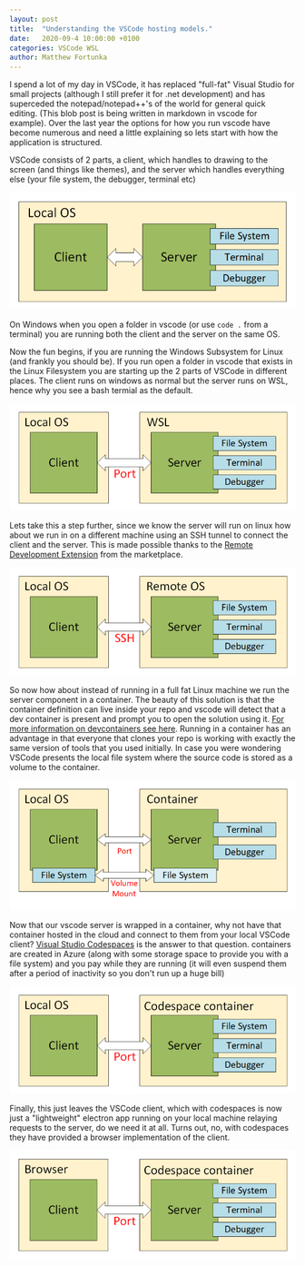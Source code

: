 ```yaml
---
layout: post
title:  "Understanding the VSCode hosting models."
date:   2020-09-4 10:00:00 +0100
categories: VSCode WSL
author: Matthew Fortunka
---
```


I spend a lot of my day in VSCode, it has replaced "full-fat" Visual Studio for small projects (although I still prefer it for .net development) and has superceded the notepad/notepad++'s of the world for general quick editing.  (This blob post is being written in markdown in vscode for example).  Over the last year the options for how you run vscode have become numerous and need a little explaining so lets start with how the application is structured.


VSCode consists of 2 parts, a client, which handles to drawing to the screen (and things like themes), and the server which handles everything else (your file system, the debugger, terminal etc)

![](/assets/2020-09-04-understanding-vscode-hosting-models/VSCode-client-local-server-local.png "vscode local client and server")

On Windows when you open a folder in vscode (or use `code .` from a terminal) you are running both the client and the server on the same OS.

Now the fun begins, if you are running the Windows Subsystem for Linux (and frankly you should be).  If you run open a folder in vscode that exists in the Linux Filesystem you are starting up the 2 parts of VSCode in different places.  The client runs on windows as normal but the server runs on WSL, hence why you see a bash termial as the default.

![](/assets/2020-09-04-understanding-vscode-hosting-models/VSCode-client-local-server-wsl.png "vscode local client and server in WSL")

Lets take this a step further, since we know the server will run on linux how about we run in on a different machine using an SSH tunnel to connect the client and the server.  This is made possible thanks to the [Remote Development Extension](https://marketplace.visualstudio.com/items?itemName=ms-vscode-remote.remote-ssh) from the marketplace.

![](/assets/2020-09-04-understanding-vscode-hosting-models/VSCode-client-local-server-remote.png "vscode local client and server on remote linux machine")

So now how about instead of running in a full fat Linux machine we run the server component in a container.  The beauty of this solution is that the container definition can live inside your repo and vscode will detect that a dev container is present and prompt you to open the solution using it.  [For more information on devcontainers see here](https://code.visualstudio.com/docs/remote/containers-tutorial).  Running in a container has an advantage in that everyone that clones your repo is working with exactly the same version of tools that you used initially.  In case you were wondering VSCode presents the local file system where the source code is stored as a volume to the container.  

![](/assets/2020-09-04-understanding-vscode-hosting-models/VSCode-client-local-server-container.png "vscode local client and server on dev container")

Now that our vscode server is wrapped in a container, why not have that container hosted in the cloud and connect to them from your local VSCode client?  [Visual Studio Codespaces](https://docs.microsoft.com/en-gb/visualstudio/codespaces/overview/what-is-vsonline) is the answer to that question. containers are created in Azure (along with some storage space to provide you with a file system) and you pay while they are running (it will even suspend them after a period of inactivity so you don't run up a huge bill)

![](/assets/2020-09-04-understanding-vscode-hosting-models/VSCode-client-local-server-codespace.png "vscode local client and server on codespace")

Finally, this just leaves the VSCode client, which with codespaces is now just a "lightweight" electron app running on your local machine relaying requests to the server, do we need it at all.   Turns out, no, with codespaces they have provided a browser implementation of the client.  

![](/assets/2020-09-04-understanding-vscode-hosting-models/VSCode-client-browser-server-codespace.png "vscode browser client and server on codespace")





